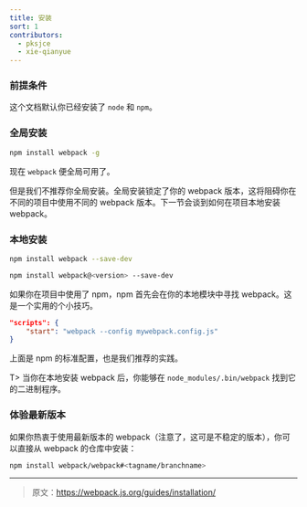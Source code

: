 ```yaml
---
title: 安装
sort: 1
contributors:
  - pksjce
  - xie-qianyue
---
```


### 前提条件

这个文档默认你已经安装了 `node` 和 `npm`。 

### 全局安装

``` bash
npm install webpack -g
```

现在 `webpack` 便全局可用了。

但是我们不推荐你全局安装。全局安装锁定了你的 webpack 版本，这将阻碍你在不同的项目中使用不同的 webpack 版本。下一节会谈到如何在项目本地安装 webpack。

### 本地安装

``` bash
npm install webpack --save-dev

npm install webpack@<version> --save-dev
```

如果你在项目中使用了 npm，npm 首先会在你的本地模块中寻找 webpack。这是一个实用的个小技巧。

```json
"scripts": {
	"start": "webpack --config mywebpack.config.js"
}
```

上面是 npm 的标准配置，也是我们推荐的实践。

T> 当你在本地安装 webpack 后，你能够在 `node_modules/.bin/webpack` 找到它的二进制程序。

### 体验最新版本

如果你热衷于使用最新版本的 webpack（注意了，这可是不稳定的版本），你可以直接从 webpack 的仓库中安装：

``` bash
npm install webpack/webpack#<tagname/branchname>
```

***

> 原文：https://webpack.js.org/guides/installation/